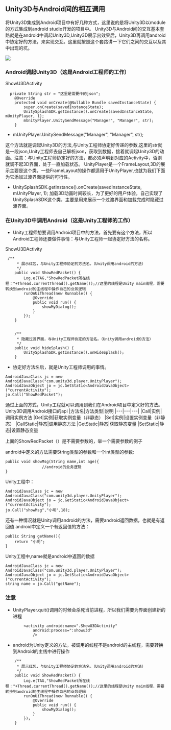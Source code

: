 ## Unity3D与Android间的相互调用

将Unity3D集成到Android项目中有好几种方式，这里说的是将Unity3D以module的方式集成到android studio开发的项目中。
Unity3D与Android间的交互基本套路就是在android中调起Unity3D,Unity3D展示出效果后，Unity3D再调用android中协定好的方法，来实现交互。这里就按照这个套路讲一下它们之间的交互以及其中出现的坑。

![](https://github.com/DingMouRen/UnityDemo/raw/master/screenshot/u3d展示.gif)
### Android调起Unity3D（这是Android工程师的工作）

ShowU3DActivity
```
  private String str = "这里是需要传的json";
    @Override
    protected void onCreate(@Nullable Bundle savedInstanceState) {
        super.onCreate(savedInstanceState);
        UnitySplashSDK.getInstance().onCreate(savedInstanceState, mUnityPlayer, 1);
        mUnityPlayer.UnitySendMessage("Manager", "Manager", str);
    }
```
* mUnityPlayer.UnitySendMessage("Manager", "Manager", str);

这个方法就是调起Unity3D的方法,与Unity工程师协定好传递的参数,这里的str就是一段json,Unity工程师去自己解析json，获取到数据，接着就调起Unity3D的动画。注意：与Unity工程师协定好的方法，都必须声明到对应的Activity中，否则就调不起3D界面，处于一直加载状态。
UnityPlayer是一个FrameLayout,3D的展示主要是这个类，一些FrameLayout的操作都适用于UnityPlayer,也就为我们下面为它添加过渡界面提供的可行性。

* UnitySplashSDK.getInstance().onCreate(savedInstanceState, mUnityPlayer, 1);
加载3D动画时间较长，为了更好的用户体验，自己实现了UnitySplashSDK这个类，主要是用来展示一个过渡界面和加载完成时隐藏过渡界面。

### 在Unity3D中调用Android（这是Unity工程师的工作）

* Unity工程师想要调用Android项目中的方法，首先要有这个方法，所以Android工程师还要做件事情：与Unity工程师一起协定好方法的名称。

ShowU3DActivity
```
 /**
     * 展示红包，与Unity工程师协定的方法名。（Unity调用android的方法）
     */
    public void ShowRedPacket() {
        Log.e(TAG,"ShowRedPacket所在线程："+Thread.currentThread().getName());//这里的线程是Unity main线程，需要转换到android的主线程中操作自己的业务逻辑
        runOnUiThread(new Runnable() {
            @Override
            public void run() {
                showMyDialog();
            }
        });
    }


    /**
     * 隐藏过渡界面，与Unity工程师协定的方法名。（Unity调用android的方法）
     */
    public void hideSplash() {
        UnitySplashSDK.getInstance().onHideSplash();
    }

```

* 协定好方法名后，就是Unity工程师调用的事情。

```
AndroidJavaClass jc = new AndroidJavaClass("com.unity3d.player.UnityPlayer");
AndroidJavaObject jo = jc.GetStatic<AndroidJavaObject>("currentActivity");
jo.Call("ShowRedPacket"); 
```
通过上面的方式，Unity工程就可以调用到我们在Android项目中定义好的方法。
Unity3D调用Android接口的api
|方法名|方法类型|说明
|---|---|---|
|Call|实例|调用实例方法
|Get|实例|获取实例变量（非静态）
|Set|实例|设置实例变量（非静态）
|CallStatic|静态|调用静态方法
|GetStatic|静态|获取静态变量
|SetStatic|静态|设置静态变量

上面的ShowRedPacket（）是不需要参数的，举一个需要参数的例子

android中定义的方法需要String类型的参数和一个int类型的参数:
```
public void showMsg(String name,int age){
				//android的业务逻辑
}
```
Unity工程中：
```
AndroidJavaClass jc = new AndroidJavaClass("com.unity3d.player.UnityPlayer");
AndroidJavaObject jo = jc.GetStatic<AndroidJavaObject>("currentActivity");
jo.Call("showMsg","小明",18); 
```

还有一种情况就是Unity调用android的方法，需要android返回数据，也就是有返回值
android中定义一个有返回值的方法：
```
public String getName(){
	return "小明";
}
```

Unity工程中,name就是android中返回的数据
```
AndroidJavaClass jc = new AndroidJavaClass("com.unity3d.player.UnityPlayer");
AndroidJavaObject jo = jc.GetStatic<AndroidJavaObject>("currentActivity");
string name = jo.Call("getName"); 
```
### 注意

* UnityPlayer.quit()调用的时候会杀死当前进程，所以我们需要为界面创建新的进程
```
        <activity android:name=".ShowU3DActivity"
            android:process=":showu3d"
            />
```
* android为Unity定义的方法，被调用的线程不是android的主线程，需要转换到Android的主线中进行操作
```
    /**
     * 展示红包，与Unity工程师协定的方法名。（Unity调用android的方法）
     */
    public void ShowRedPacket() {
        Log.e(TAG,"ShowRedPacket所在线程："+Thread.currentThread().getName());//这里的线程是Unity main线程，需要转换到android的主线程中操作自己的业务逻辑
        runOnUiThread(new Runnable() {
            @Override
            public void run() {
                showMyDialog();
            }
        });
    }
```

